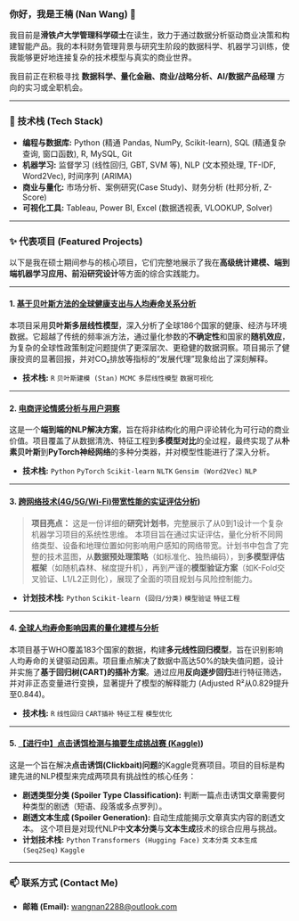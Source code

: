 ### 你好，我是王楠 (Nan Wang) 👋

我目前是**滑铁卢大学管理科学硕士**在读生，致力于通过数据分析驱动商业决策和构建智能产品。我的本科财务管理背景与研究生阶段的数据科学、机器学习训练，使我能够更好地连接复杂的技术模型与真实的商业世界。

我目前正在积极寻找 **数据科学、量化金融、商业/战略分析、AI/数据产品经理** 方向的实习或全职机会。

---

### 🔧 技术栈 (Tech Stack)

* **编程与数据库:** Python (精通 Pandas, NumPy, Scikit-learn), SQL (精通复杂查询, 窗口函数), R, MySQL, Git 
* **机器学习:** 监督学习 (线性回归, GBT, SVM 等), NLP (文本预处理, TF-IDF, Word2Vec), 时间序列 (ARIMA) 
* **商业与量化:** 市场分析、案例研究(Case Study)、财务分析 (杜邦分析, Z-Score) 
* **可视化工具:** Tableau, Power BI, Excel (数据透视表, VLOOKUP, Solver)

---

### ✨ 代表项目 (Featured Projects)

以下是我在硕士期间参与的核心项目，它们完整地展示了我在**高级统计建模、端到端机器学习应用、前沿研究设计**等方面的综合实践能力。

---

#### 1. [基于贝叶斯方法的全球健康支出与人均寿命关系分析](https://github.com/nan2288/Bayesian-Health-Expenditure-Analysis)
本项目采用**贝叶斯多层线性模型**，深入分析了全球186个国家的健康、经济与环境数据。它超越了传统的频率派方法，通过量化参数的**不确定性**和国家的**随机效应**，为复杂的全球性政策制定问题提供了更深层次、更稳健的数据洞察。项目揭示了健康投资的显著回报，并对CO₂排放等指标的“发展代理”现象给出了深刻解释。
* **技术栈:** `R` `贝叶斯建模 (Stan)` `MCMC` `多层线性模型` `数据可视化`

---

#### 2. [电商评论情感分析与用户洞察](https://github.com/nan2288/Amazon-Review-Sentiment-Analysis)
这是一个**端到端的NLP解决方案**，旨在将非结构化的用户评论转化为可行动的商业价值。项目覆盖了从数据清洗、特征工程到**多模型对比**的全过程，最终实现了从**朴素贝叶斯**到**PyTorch神经网络**的多种分类器，并对模型性能进行了深入分析。
* **技术栈:** `Python` `PyTorch` `Scikit-learn` `NLTK` `Gensim (Word2Vec)` `NLP`

---

#### 3. [跨网络技术(4G/5G/Wi-Fi)带宽性能的实证评估分析](https://github.com/nan2288/Mobile-Bandwidth-Performance-Evaluation))
> **项目亮点：** 这是一份详细的**研究计划书**，完整展示了从0到1设计一个复杂机器学习项目的系统性思维。
本项目旨在通过实证评估，量化分析不同网络类型、设备和地理位置如何影响用户感知的网络带宽。计划书中包含了完整的技术蓝图，从**数据预处理策略**（如标准化、独热编码），到**多模型评估框架**（如随机森林、梯度提升机），再到严谨的**模型验证方案**（如K-Fold交叉验证、L1/L2正则化），展现了全面的项目规划与风险控制能力。
* **计划技术栈:** `Python` `Scikit-learn (回归/分类)` `模型验证` `特征工程`

---

#### 4. [全球人均寿命影响因素的量化建模与分析](https://github.com/nan2288/Global-Life-Expectancy-Analysis)
本项目基于WHO覆盖183个国家的数据，构建**多元线性回归模型**，旨在识别影响人均寿命的关键驱动因素。项目重点解决了数据中高达50%的缺失值问题，设计并实施了**基于回归树(CART)的插补方案**。通过应用**反向逐步回归**进行特征筛选，并对非正态变量进行变换，显著提升了模型的解释能力 (Adjusted R²从0.829提升至0.844)。
* **技术栈:** `R` `线性回归` `CART插补` `特征工程` `模型优化`
---

#### 5. [【进行中】点击诱饵检测与摘要生成挑战赛 (Kaggle)](https://github.com/MSE-641-NLP/default-project-milestone-n96wang))
这是一个旨在解决**点击诱饵(Clickbait)问题**的Kaggle竞赛项目。项目的目标是构建先进的NLP模型来完成两项具有挑战性的核心任务：
* **剧透类型分类 (Spoiler Type Classification):** 判断一篇点击诱饵文章需要何种类型的剧透（短语、段落或多点罗列）。
* **剧透文本生成 (Spoiler Generation):** 自动生成能揭示文章真实内容的剧透文本。
这个项目是对现代NLP中**文本分类**与**文本生成**技术的综合应用与挑战。
* **计划技术栈:** `Python` `Transformers (Hugging Face)` `文本分类` `文本生成 (Seq2Seq)` `Kaggle`

---

### 📫 联系方式 (Contact Me)

* **邮箱 (Email):** wangnan2288@outlook.com
